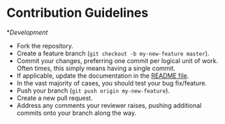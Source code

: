 # Contribution Guidelines

**Development*
- Fork the repository.
- Create a feature branch (`git checkout -b my-new-feature master`).
- Commit your changes, preferring one commit per logical unit of work. Often times, this simply means having a single commit.
- If applicable, update the documentation in the [README file](README.md).
- In the vast majority of cases, you should test your bug fix/feature.
- Push your branch (`git push origin my-new-feature`).
- Create a new pull request.
- Address any comments your reviewer raises, pushing additional commits onto your branch along the way.
